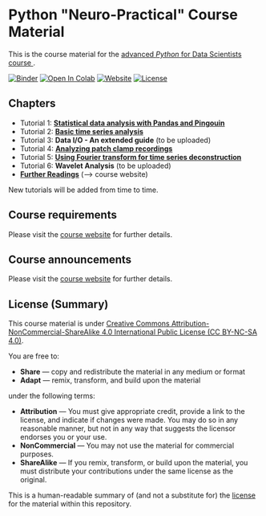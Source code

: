 # Python "Neuro-Practical" Course Material 
This is the course material for the [advanced _Python_ for Data Scientists course
](https://www.fabriziomusacchio.com/teaching/python_course_neuropractical/). 


[![Binder](https://mybinder.org/badge_logo.svg)](https://mybinder.org/v2/gh/FabrizioMusacchio/Python_Neuro_Practical/HEAD)  [![Open In Colab](https://colab.research.google.com/assets/colab-badge.svg)](https://colab.research.google.com/github/FabrizioMusacchio/Python_Neuro_Practical/) [![Website](https://img.shields.io/badge/website-link-<COLOR>.svg)](https://www.fabriziomusacchio.com/teaching/python_course_neuropractical) [![License](https://img.shields.io/badge/license-CC%20BY%e2%80%93NC%e2%80%93SA%204.0-orange.svg)](https://github.com/FabrizioMusacchio/Python_Neuro_Practical/blob/master/LICENSE.md)



## Chapters
* Tutorial 1: [**Statistical data analysis with Pandas and Pingouin**](https://github.com/FabrizioMusacchio/Python_Neuro_Practical/blob/master/01%20Statistical%20data%20analysis%20with%20Pandas%20and%20Pingouin%20(extended).ipynb)
* Tutorial 2: [**Basic time series analysis**](https://github.com/FabrizioMusacchio/Python_Neuro_Practical/blob/master/02%20Basic%20time%20series%20analysis.ipynb)
* Tutorial 3: **Data I/O - An extended guide** (to be uploaded)
* Tutorial 4: [**Analyzing patch clamp recordings**](https://github.com/FabrizioMusacchio/Python_Neuro_Practical/blob/master/04%20Analyzing%20patch%20clamp%20recordings.ipynb)
* Tutorial 5: [**Using Fourier transform for time series deconstruction**](https://github.com/FabrizioMusacchio/Python_Neuro_Practical/blob/master/05%20Using%20Fourier%20transform%20for%20time%20series%20deconstruction%20.ipynb)
* Tutorial 6: **Wavelet Analysis** (to be uploaded)
* [**Further Readings**](https://www.fabriziomusacchio.com/teaching/python_course_neuropractical/90_further_readings) (⟶ course website)

New tutorials will be added from time to time.

## Course requirements
Please visit the [course website](https://www.fabriziomusacchio.com/teaching/python_course_neuropractical#current-announcements/#course-requirements) for further details.

## Course announcements
Please visit the [course website](https://www.fabriziomusacchio.com/teaching/python_course_neuropractical/#current-announcements) for further details.



## License (Summary)
This course material is under [Creative Commons Attribution-NonCommercial-ShareAlike 4.0 International Public License (CC BY-NC-SA 4.0)](https://creativecommons.org/licenses/by-nc-sa/4.0/). 

You are free to:

* **Share** — copy and redistribute the material in any medium or format
* **Adapt** — remix, transform, and build upon the material

under the following terms:

* **Attribution** — You must give appropriate credit, provide a link to the license, and indicate if changes were made. You may do so in any reasonable manner, but not in any way that suggests the licensor endorses you or your use.
* **NonCommercial** — You may not use the material for commercial purposes.
* **ShareAlike** — If you remix, transform, or build upon the material, you must distribute your contributions under the same license as the original.

This is a human-readable summary of (and not a substitute for) the [license](https://github.com/FabrizioMusacchio/Python_Neuro_Practical/blob/master/LICENSE.md) for the material within this repository.